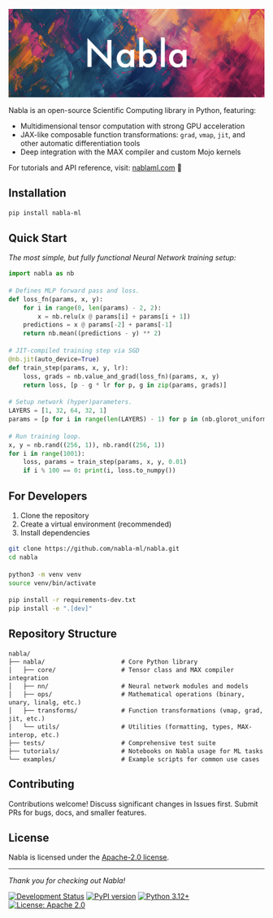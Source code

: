 ![alt text](docs/_static/nabla-logo.png)

Nabla is an open-source Scientific Computing library in Python, featuring:

- Multidimensional tensor computation with strong GPU acceleration
- JAX-like composable function transformations: `grad`, `vmap`, `jit`, and other automatic differentiation tools
- Deep integration with the MAX compiler and custom Mojo kernels

For tutorials and API reference, visit: [nablaml.com](https://nablaml.com/index.html) 🤗

## Installation

```bash
pip install nabla-ml
```

## Quick Start

*The most simple, but fully functional Neural Network training setup:*

```python
import nabla as nb

# Defines MLP forward pass and loss.
def loss_fn(params, x, y):
    for i in range(0, len(params) - 2, 2):
        x = nb.relu(x @ params[i] + params[i + 1])
    predictions = x @ params[-2] + params[-1]
    return nb.mean((predictions - y) ** 2)

# JIT-compiled training step via SGD
@nb.jit(auto_device=True)
def train_step(params, x, y, lr):
    loss, grads = nb.value_and_grad(loss_fn)(params, x, y)
    return loss, [p - g * lr for p, g in zip(params, grads)]

# Setup network (hyper)parameters.
LAYERS = [1, 32, 64, 32, 1]
params = [p for i in range(len(LAYERS) - 1) for p in (nb.glorot_uniform((LAYERS[i], LAYERS[i + 1])), nb.zeros((1, LAYERS[i + 1])),)]

# Run training loop.
x, y = nb.rand((256, 1)), nb.rand((256, 1))
for i in range(1001):
    loss, params = train_step(params, x, y, 0.01)
    if i % 100 == 0: print(i, loss.to_numpy())
```

## For Developers

1. Clone the repository
2. Create a virtual environment (recommended)
3. Install dependencies

```bash
git clone https://github.com/nabla-ml/nabla.git
cd nabla

python3 -m venv venv
source venv/bin/activate

pip install -r requirements-dev.txt
pip install -e ".[dev]"
```

## Repository Structure

<!-- ![alt text](assets/image.png) -->

```text
nabla/
├── nabla/                     # Core Python library
│   ├── core/                  # Tensor class and MAX compiler integration
│   ├── nn/                    # Neural network modules and models
│   ├── ops/                   # Mathematical operations (binary, unary, linalg, etc.)
│   ├── transforms/            # Function transformations (vmap, grad, jit, etc.)
│   └── utils/                 # Utilities (formatting, types, MAX-interop, etc.)
├── tests/                     # Comprehensive test suite
├── tutorials/                 # Notebooks on Nabla usage for ML tasks
└── examples/                  # Example scripts for common use cases
```

## Contributing

Contributions welcome! Discuss significant changes in Issues first. Submit PRs for bugs, docs, and smaller features.

## License

Nabla is licensed under the [Apache-2.0 license](https://github.com/nabla-ml/nabla/blob/main/LICENSE).

---

*Thank you for checking out Nabla!*

[![Development Status](https://img.shields.io/badge/status-pre--alpha-red)](https://github.com/nabla-ml/nabla)
[![PyPI version](https://badge.fury.io/py/nabla-ml.svg)](https://badge.fury.io/py/nabla-ml)
[![Python 3.12+](https://img.shields.io/badge/python-3.12+-blue.svg)](https://www.python.org/downloads/)
[![License: Apache 2.0](https://img.shields.io/badge/license-Apache%202.0-blue.svg)](https://www.apache.org/licenses/LICENSE-2.0)